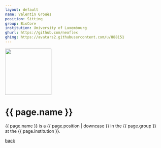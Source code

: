```yaml
---
layout: default
name: Valentin Grouès
position: Sitting
group: BioCore
institution: University of Luxembourg
ghurl: https://github.com/neoflex
ghimg: https://avatars2.githubusercontent.com/u/888151
---
```


<a href="{{ page.ghurl }}"><img src="{{ page.ghimg }}" height="150px"/></a>

# {{ page.name }}

{{ page.name }} is a {{ page.position | downcase }} in the {{ page.group }} at the {{ page.institution }}.

<a href="{{ site.baseurl }}">back</a>
